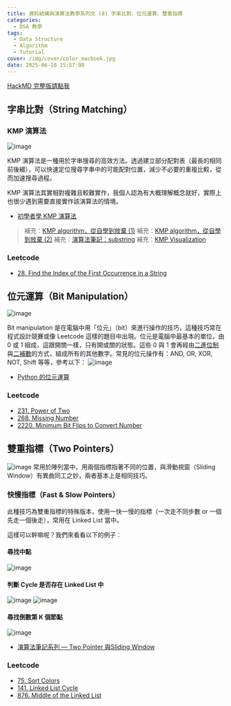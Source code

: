 ```yaml
---
title: 資料結構與演算法教學系列文 (8) 字串比對、位元運算、雙重指標
categories:
  - DSA 教學
tags:
  - Data Structure
  - Algorithm
  - Tutorial
cover: /img/cover/color_macbook.jpg
date: 2025-06-10 15:57:08
---
```


[HackMD 完整版請點我](https://hackmd.io/KM8DV4vRSzSnm9z3HZCC5Q)


## 字串比對（String Matching）
### KMP 演算法
![image](https://hackmd.io/_uploads/ry2SjfO4C.png)

KMP 演算法是一種用於字串搜尋的高效方法。透過建立部分配對表（最長的相同前後綴），可以快速定位搜尋字串中的可能配對位置，減少不必要的重複比較，從而加速搜尋過程。

KMP 演算法其實相對複雜且較難實作，我個人認為有大概理解概念就好，實際上也很少遇到需要直接實作該演算法的情境。

- [初學者學 KMP 演算法](https://yeefun.github.io/kmp-algorithm-for-beginners/)
> 補充：[KMP algorithm，從自學到放棄 (1)](https://medium.com/@c.s.fangyolk/kmp-%E6%BC%94%E7%AE%97%E6%B3%95-%E5%BE%9E%E8%87%AA%E5%AD%B8%E5%88%B0%E6%94%BE%E6%A3%84-1-7f71e65839a0)
> 補充：[KMP algorithm，從自學到放棄 (2)](https://medium.com/@c.s.fangyolk/kmp-%E6%BC%94%E7%AE%97%E6%B3%95-%E5%BE%9E%E8%87%AA%E5%AD%B8%E5%88%B0%E6%94%BE%E6%A3%84-2-94dda22f80b2)
> 補充：[演算法筆記：substring](https://web.ntnu.edu.tw/~algo/Substring.html)
> 補充：[KMP Visualization](https://cmps-people.ok.ubc.ca/ylucet/DS/KnuthMorrisPratt.html)

### Leetcode
- [28. Find the Index of the First Occurrence in a String](https://leetcode.com/problems/find-the-index-of-the-first-occurrence-in-a-string/description/)



## 位元運算（Bit Manipulation）
![image](https://hackmd.io/_uploads/HyHM0lpLR.png)

Bit manipulation 是在電腦中用「位元」（bit）來進行操作的技巧，這種技巧常在程式設計競賽或像 Leetcode 這樣的題目中出現。位元是電腦中最基本的單位，由 0 或 1 組成，這跟開關一樣，只有開或關的狀態。這些 0 與 1 會再經由[二進位制](https://zh.wikipedia.org/wiki/%E4%BA%8C%E8%BF%9B%E5%88%B6)與[二補數](https://zh.wikipedia.org/wiki/%E4%BA%8C%E8%A3%9C%E6%95%B8)的方式，組成所有的其他數字。常見的位元操作有：AND, OR, XOR, NOT, Shift 等等，參考以下：
![image](https://hackmd.io/_uploads/HkgbJHIDR.png)
- [Python 的位元運算](https://hackmd.io/@apcser/H14FONT4n?utm_source=preview-mode&utm_medium=rec)


### Leetcode
- [231. Power of Two](https://leetcode.com/problems/power-of-two/description/)
- [268. Missing Number](https://leetcode.com/problems/missing-number/description/)
- [2220. Minimum Bit Flips to Convert Number](https://leetcode.com/problems/minimum-bit-flips-to-convert-number/description/)

## 雙重指標（Two Pointers）
![image](https://hackmd.io/_uploads/BkqW-uvkyl.png)
常用於陣列當中，用兩個指標指著不同的位置，與滑動視窗（Sliding Window）有異曲同工之妙，兩者基本上是相同技巧。

### 快慢指標（Fast & Slow Pointers）
此種技巧為雙重指標的特殊版本，使用一快一慢的指標（一次走不同步數 or 一個先走一個後走），常用在 Linked List 當中。

這樣可以幹嘛呢？我們來看看以下的例子：

#### 尋找中點
![image](https://hackmd.io/_uploads/H1c7bdv1Jl.png)

#### 判斷 Cycle 是否存在 Linked List 中
![image](https://hackmd.io/_uploads/HkLZzOPJJg.png)
![image](https://hackmd.io/_uploads/Byf5Wdv11e.png)

#### 尋找倒數第 K 個節點
![image](https://hackmd.io/_uploads/ry3NMVU8yx.png)


- [演算法筆記系列 — Two Pointer 與Sliding Window](https://medium.com/%E6%8A%80%E8%A1%93%E7%AD%86%E8%A8%98/%E6%BC%94%E7%AE%97%E6%B3%95%E7%AD%86%E8%A8%98%E7%B3%BB%E5%88%97-two-pointer-%E8%88%87sliding-window-8742f45f3f55)

### Leetcode
 - [75. Sort Colors](https://leetcode.com/problems/sort-colors/)
 - [141. Linked List Cycle](https://leetcode.com/problems/linked-list-cycle/)
 - [876. Middle of the Linked List](https://leetcode.com/problems/middle-of-the-linked-list/)

